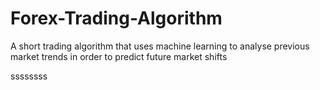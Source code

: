 # Forex-Trading-Algorithm
A short trading algorithm that uses machine learning to analyse previous market trends in order to predict future market shifts

ssssssss
